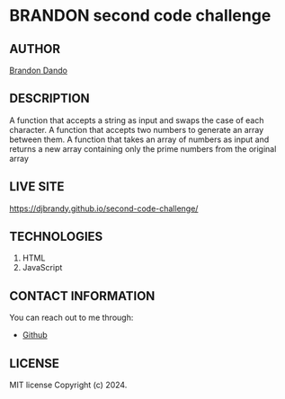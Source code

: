 # BRANDON second code challenge
## AUTHOR
[Brandon Dando](https://github.com/djBrandy)

## DESCRIPTION
 A function that accepts a string as input and swaps the case of each character.
A function that accepts two numbers to generate an array between them.
A function that takes an array of numbers as input and returns a new array containing only the prime numbers from the original array

## LIVE SITE
https://djbrandy.github.io/second-code-challenge/

## TECHNOLOGIES
1. HTML
2. JavaScript

## CONTACT INFORMATION
You can reach out to me through:
- [Github](https://github.com/djBrandy)

## LICENSE
MIT license
Copyright (c) 2024.



